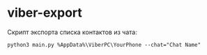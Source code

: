 # viber-export

Скрипт экспорта списка контактов из чата:

```
python3 main.py %AppData%\ViberPC\YourPhone --chat="Chat Name"
```
